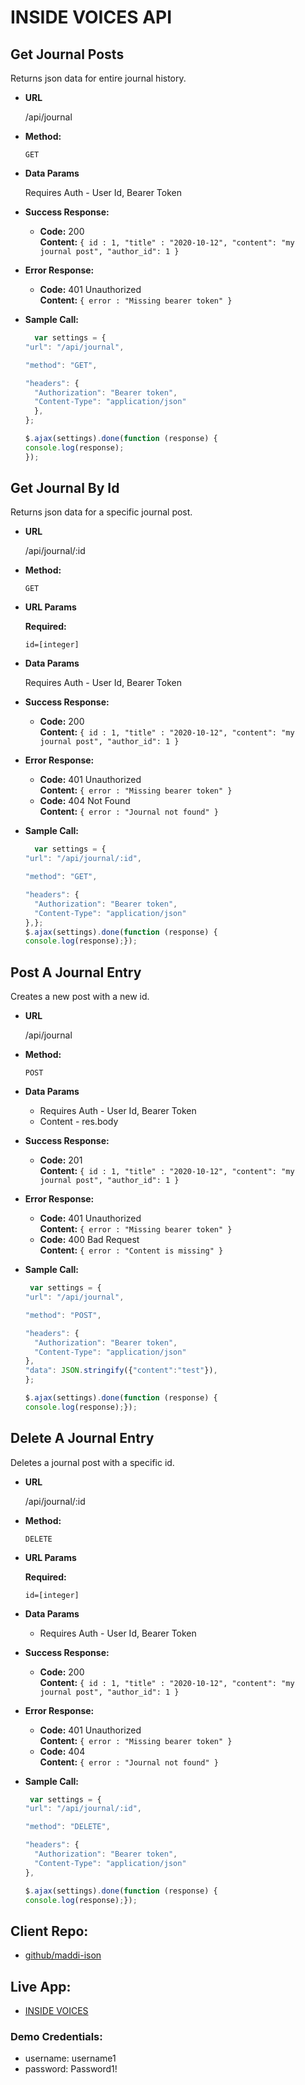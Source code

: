 # INSIDE VOICES API

**Get Journal Posts**
----
  Returns json data for entire journal history.

* **URL**

  /api/journal

* **Method:**

  `GET`

* **Data Params**

  Requires Auth - User Id, Bearer Token

* **Success Response:**

  * **Code:** 200 <br />
    **Content:** `{ id : 1, "title" : "2020-10-12", "content": "my journal post", "author_id": 1 }`
 
* **Error Response:**

  * **Code:** 401 Unauthorized<br />
    **Content:** `{ error : "Missing bearer token" }`

* **Sample Call:**

  ```javascript
    var settings = {
  "url": "/api/journal",

  "method": "GET",

  "headers": {
    "Authorization": "Bearer token",
    "Content-Type": "application/json"
    },
  };

  $.ajax(settings).done(function (response) {
  console.log(response);
  });


**Get Journal By Id**
----
  Returns json data for a specific journal post.

* **URL**

  /api/journal/:id

* **Method:**

  `GET`

*  **URL Params**

   **Required:**
 
   `id=[integer]`

* **Data Params**

  Requires Auth - User Id, Bearer Token

* **Success Response:**

  * **Code:** 200 <br />
    **Content:** `{ id : 1, "title" : "2020-10-12", "content": "my journal post", "author_id": 1 }`
 
* **Error Response:**

  * **Code:** 401 Unauthorized<br />
    **Content:** `{ error : "Missing bearer token" }`
  * **Code:** 404 Not Found<br />
    **Content:** `{ error : "Journal not found" }`

* **Sample Call:**

  ```javascript
    var settings = {
  "url": "/api/journal/:id",

  "method": "GET",

  "headers": {
    "Authorization": "Bearer token",
    "Content-Type": "application/json"
  },}; 
  $.ajax(settings).done(function (response) {
  console.log(response);});


**Post A Journal Entry**
----
  Creates a new post with a new id.

* **URL**

  /api/journal

* **Method:**

  `POST`


* **Data Params**

  - Requires Auth - User Id, Bearer Token
  - Content - res.body

* **Success Response:**

  * **Code:** 201 <br />
    **Content:** `{ id : 1, "title" : "2020-10-12", "content": "my journal post", "author_id": 1 }`
 
* **Error Response:**

  * **Code:** 401 Unauthorized<br />
    **Content:** `{ error : "Missing bearer token" }`
  * **Code:** 400 Bad Request<br />
    **Content:** `{ error : "Content is missing" }`

* **Sample Call:**

  ```javascript
   var settings = {
  "url": "/api/journal",

  "method": "POST",

  "headers": {
    "Authorization": "Bearer token",
    "Content-Type": "application/json"
  },
  "data": JSON.stringify({"content":"test"}),
  };

  $.ajax(settings).done(function (response) {
  console.log(response);});

  ```

**Delete A Journal Entry**
----
  Deletes a journal post with a specific id.

* **URL**

  /api/journal/:id

* **Method:**

  `DELETE`

*  **URL Params**

   **Required:**
 
   `id=[integer]`

* **Data Params**

  - Requires Auth - User Id, Bearer Token

* **Success Response:**

  * **Code:** 200 <br />
    **Content:** `{ id : 1, "title" : "2020-10-12", "content": "my journal post", "author_id": 1 }`
 
* **Error Response:**

  * **Code:** 401 Unauthorized<br />
    **Content:** `{ error : "Missing bearer token" }`
  * **Code:** 404<br />
    **Content:** `{ error : "Journal not found" }`

* **Sample Call:**

  ```javascript
   var settings = {
  "url": "/api/journal/:id",

  "method": "DELETE",

  "headers": {
    "Authorization": "Bearer token",
    "Content-Type": "application/json"
  },

  $.ajax(settings).done(function (response) {
  console.log(response);});

  ```

## Client Repo:
* [github/maddi-ison](https://github.com/madd-ison/inside-voices-client)

## Live App:

* [INSIDE VOICES](https://inside-voices-client.vercel.app/)

### Demo Credentials:
* username: username1
* password: Password1!
